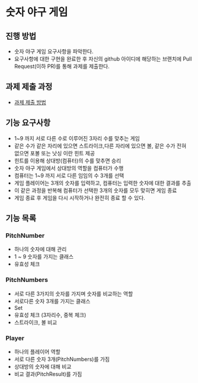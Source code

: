 # 숫자 야구 게임
## 진행 방법
* 숫자 야구 게임 요구사항을 파악한다.
* 요구사항에 대한 구현을 완료한 후 자신의 github 아이디에 해당하는 브랜치에 Pull Request(이하 PR)를 통해 과제를 제출한다.

## 과제 제출 과정
* [과제 제출 방법](https://github.com/next-step/nextstep-docs/tree/master/precourse)



## 기능 요구사항
- 1~9 까지 서로 다른 수로 이루어진 3자리 수를 맞추는 게임
- 같은 수가 같은 자리에 있으면 스트라이크,다른 자리에 있으면 볼, 같은 수가 전혀 없으면 포볼 또는 낫싱 이란 힌트 제공
- 힌트를 이용해 상대방(컴퓨터)의 수를 맞추면 승리
- 숫자 야구 게임에서 상대방의 역할을 컴퓨터가 수행
- 컴퓨터는 1~9 까지 서로 다른 임임의 수 3개를 선택
- 게임 플레이어는 3개의 숫자를 입력하고, 컴퓨터는 입력한 숫자에 대한 결과를 추출
- 이 같은 과정을 반복해 컴퓨터가 선택한 3개의 숫자를 모두 맞히면 게임 종료
- 게임 종료 후 게임을 다시 시작하거나 완전히 종료 할 수 있다.


## 기능 목록
### PitchNumber
- 하나의 숫자에 대해 관리
- 1 ~ 9 숫자를 가지는 클래스
- 유효성 체크


### PitchNumbers
- 서로 다른 3가지의 숫자를 가지며 숫자를 비교하는 역할
- 서로다른 숫자 3개를 가지는 클래스
- Set<PitchNumber> 
- 유효성 체크 (3자리수, 중복 체크)
- 스트라이크, 볼 비교


### Player
- 하나의 플레이어 역할
- 서로 다른 숫자 3개(PitchNumbers)를 가짐
- 상대방의 숫자에 대해 비교
- 비교 결과(PitchResult)를 가짐

